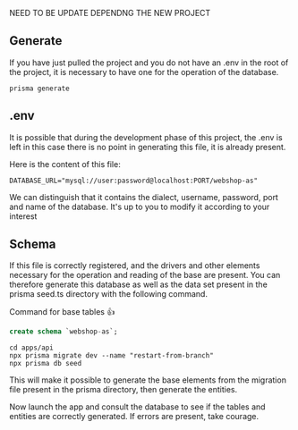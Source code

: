 NEED TO BE UPDATE DEPENDNG THE NEW PROJECT


## Generate

If you have just pulled the project and you do not have an .env in the root of the project, it is necessary to have one for the operation of the database.

```shell
prisma generate
```

## .env

It is possible that during the development phase of this project, the .env is left in this case there is no point in generating this file, it is already present.

Here is the content of this file:

```.env
DATABASE_URL="mysql://user:password@localhost:PORT/webshop-as"
```
We can distinguish that it contains the dialect, username, password, port and name of the database. It's up to you to modify it according to your interest

## Schema

If this file is correctly registered, and the drivers and other elements necessary for the operation and reading of the base are present. You can therefore generate this database as well as the data set present in the prisma seed.ts directory with the following command.

Command for base tables 👍
```sql
create schema `webshop-as`;
````

```shell
cd apps/api
npx prisma migrate dev --name "restart-from-branch"
npx prisma db seed
```

This will make it possible to generate the base elements from the migration file present in the prisma directory, then generate the entities.

Now launch the app and consult the database to see if the tables and entities are correctly generated. If errors are present, take courage.